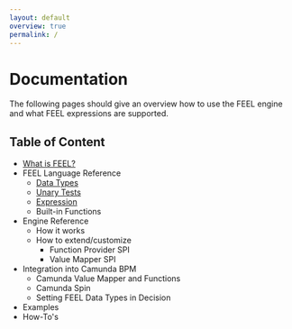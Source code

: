 ```yaml
---
layout: default
overview: true
permalink: /
---
```


# Documentation

The following pages should give an overview how to use the FEEL engine and what FEEL expressions are supported.

## Table of Content

* [What is FEEL?](what-is-feel)
* FEEL Language Reference
  * [Data Types](feel-data-types)
  * [Unary Tests](feel-unary-tests)
  * [Expression](feel-expression)
  * Built-in Functions
* Engine Reference
  * How it works
  * How to extend/customize
    * Function Provider SPI
    * Value Mapper SPI
* Integration into Camunda BPM
  * Camunda Value Mapper and Functions
  * Camunda Spin
  * Setting FEEL Data Types in Decision
* Examples
* How-To's

